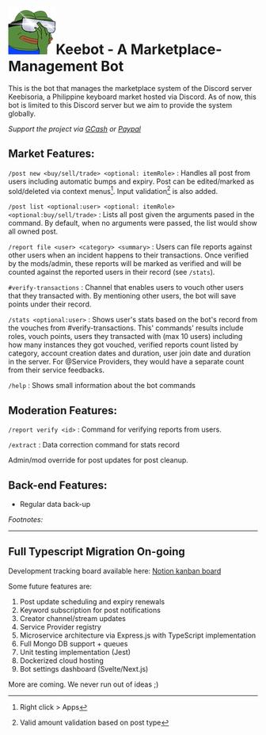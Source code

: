 
# ![pepenaruhodo](images/icon.webp)**Keebot - A Marketplace-Management Bot**
This is the bot that manages the marketplace system of the Discord server Keebisoria, a Philippine keyboard market hosted via Discord. As of now, this bot is limited to this Discord server but we aim to provide the system globally.

*Support the project via [GCash](https://drive.google.com/file/d/1XZ7shUMq4xmm6v5CtP8X-DTwKGQU6buw/view?usp=share_link) or [Paypal](https://paypal.me/cryzereye)*

## **Market Features**:
`/post new <buy/sell/trade> <optional: itemRole>`
: Handles all post from users including automatic bumps and expiry. Post can be edited/marked as sold/deleted via context menus[^1]. Input validation[^2] is also added.

`/post list <optional:user> <optional: itemRole> <optional:buy/sell/trade>`
: Lists all post given the arguments pased in the command. By default, when no arguments were passed, the list would show all owned post.

`/report file <user> <category> <summary>`
: Users can file reports against other users when an incident happens to their transactions. Once verified by the mods/admin, these reports will be marked as verified and will be counted against the reported users in their record (see `/stats`).

`#verify-transactions`
: Channel that enables users to vouch other users that they transacted with. By mentioning other users, the bot will save points under their record.

`/stats <optional:user>`
: Shows user's stats based on the bot's record from the vouches from #verify-transactions. This' commands' results include roles, vouch points, users they transacted with (max 10 users) including how many instances they got vouched, verified reports count listed by category, account creation dates and duration, user join date and duration in the server. For @Service Providers, they would have a separate count from their service feedbacks.

`/help`
: Shows small information about the bot commands

## **Moderation Features**:
`/report verify <id>`
: Command for verifying reports from users.

`/extract`
: Data correction command for stats record

Admin/mod override for post updates for post cleanup.

## **Back-end Features**:
- Regular data back-up

*Footnotes:*

[^1]: Right click > Apps

[^2]: Valid amount validation based on post type

---
## **Full Typescript Migration On-going**
Development tracking board available here: [Notion kanban board](https://cryzereye.notion.site/b9e4fe70387a4f1a993e5b6d84d04516?v=a54cfda2f01f48a4a854cf9688d0f05e)

Some future features are:

1. Post update scheduling and expiry renewals 
2. Keyword subscription for post notifications
3. Creator channel/stream updates
4. Service Provider registry
5. Microservice architecture via Express.js with TypeScript implementation
6. Full Mongo DB support + queues
7. Unit testing implementation (Jest)
8. Dockerized cloud hosting
9. Bot settings dashboard (Svelte/Next.js)

More are coming. We never run out of ideas ;)